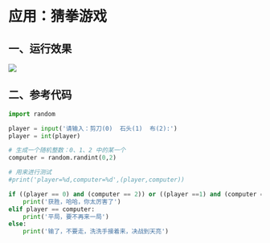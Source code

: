 # 应用：猜拳游戏


## 一、运行效果



![](https://cdn.itprojects.cn/04book/0002.book.img/2020-python38/rw2tz.gif)

## 二、参考代码

```python
import random

player = input('请输入：剪刀(0)  石头(1)  布(2):')
player = int(player)

# 生成一个随机整数：0、1、2 中的某一个
computer = random.randint(0,2)

# 用来进行测试
#print('player=%d,computer=%d',(player,computer))

if ((player == 0) and (computer == 2)) or ((player ==1) and (computer == 0)) or ((player == 2) and (computer == 1)):
	print('获胜，哈哈，你太厉害了')
elif player == computer:
	print('平局，要不再来一局')
else:
	print('输了，不要走，洗洗手接着来，决战到天亮')

```
